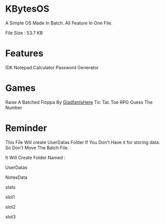 # KBytesOS
A Simple OS Made In Batch. All Feature In One File.

File Size : 53.7 KB

# Features 

IDK
Notepad
Calculator
Password Generator

# Games

Raise A Batched Floppa By [GladfanIsHere](https://github.com/GladfanIsHere/Raise-a-batched-floppa)
Tic Tac Toe
RPG
Guess The Number

# Reminder 

This File Will create UserDatas Folder If You Don't Have it for storing data.
So Don't Move The Batch File.

It Will Create Folder Named :

UserDatas

NotesData 

stats

slot1

slot2

slot3
